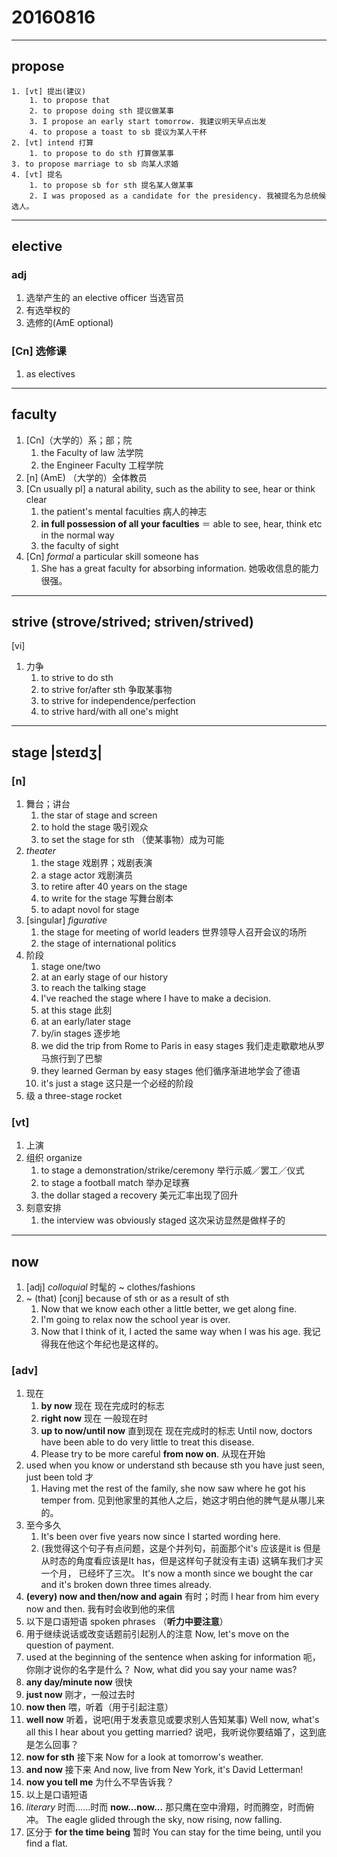 # 20160816

***
## propose
    1. [vt] 提出(建议)
        1. to propose that
        2. to propose doing sth 提议做某事
        3. I propose an early start tomorrow. 我建议明天早点出发
        4. to propose a toast to sb 提议为某人干杯
    2. [vt] intend 打算
        1. to propose to do sth 打算做某事
    3. to propose marriage to sb 向某人求婚
    4. [vt] 提名
        1. to propose sb for sth 提名某人做某事
        2. I was proposed as a candidate for the presidency. 我被提名为总统候选人。

***
## elective
### adj
1. 选举产生的 an elective officer 当选官员
2. 有选举权的
4. 选修的(AmE optional)
### [Cn] 选修课
1. as electives
***
## faculty
1. [Cn]（大学的）系；部；院
    1. the Faculty of law 法学院
    2. the Engineer Faculty  工程学院
2. [n] (AmE) （大学的）全体教员
3. [Cn usually pl] a natural ability, such as the ability to see, hear or think clear
    1. the patient's mental faculties 病人的神志
    2. **in full possession of all your faculties** ＝ able to see, hear, think etc in the normal way
    3. the faculty of sight
4. [Cn] *formal* a particular skill someone has
    1. She has a great faculty for absorbing information. 她吸收信息的能力很强。

***
## strive (strove/strived; striven/strived)
[vi]
1. 力争
    1. to strive to do sth
    2. to strive for/after sth 争取某事物
    3. to strive for independence/perfection
    4. to strive hard/with all one's might

***
## stage |steɪdʒ|
### [n]
1. 舞台；讲台
    1. the star of stage and screen
    2. to hold the stage 吸引观众
    3. to set the stage for sth （使某事物）成为可能
2. *theater*
    1. the stage 戏剧界；戏剧表演
    2. a stage actor 戏剧演员
    3. to retire after 40 years on the stage
    4. to write for the stage 写舞台剧本
    5. to adapt novol for stage
3. [singular] *figurative*
    1. the stage for meeting of world leaders 世界领导人召开会议的场所
    2. the stage of international politics
4. 阶段
    1. stage one/two
    2. at an early stage of our history
    3. to reach the talking stage
    4. I've reached the stage where I have to make a decision.
    5. at this stage 此刻
    6. at an early/later stage
    7. by/in stages 逐步地
    8. we did the trip from Rome to Paris in easy stages 我们走走歇歇地从罗马旅行到了巴黎
    9. they learned German by easy stages 他们循序渐进地学会了德语
    10. it's just a stage 这只是一个必经的阶段
5. 级 a three-stage rocket

### [vt]
1. 上演
2. 组织 organize
    1. to stage a demonstration/strike/ceremony 举行示威／罢工／仪式
    2. to stage a football match 举办足球赛
    3. the dollar staged a recovery 美元汇率出现了回升
3. 刻意安排
    1. the interview was obviously staged 这次采访显然是做样子的

***
## now
1. [adj] *colloquial* 时髦的 ~ clothes/fashions
2. ~ (that) [conj] because of sth or as a result of sth
    1. Now that we know each other a little better, we get along fine.
    2. I'm going to relax now the school year is over.
    3. Now that I think of it, I acted the same way when I was his age. 我记得我在他这个年纪也是这样的。
### [adv]
1. 现在
    1. **by now** 现在 现在完成时的标志
    2. **right now** 现在 一般现在时
    3. **up to now/until now** 直到现在 现在完成时的标志 Until now, doctors have been able to do very little to treat this disease.
    4. Please try to be more careful **from now on**. 从现在开始
2. used when you know or understand sth because sth you have just seen, just been told 才
    1. Having met the rest of the family, she now saw where he got his temper from. 见到他家里的其他人之后，她这才明白他的脾气是从哪儿来的。
3. 至今多久
    1. It's been over five years now since I started wording here.
    2. (我觉得这个句子有点问题，这是个并列句，前面那个it's 应该是it is 但是从时态的角度看应该是It has，但是这样句子就没有主语) 这辆车我们才买一个月， 已经坏了三次。 It's now a month since we bought the car and it's broken down three times already.
4. **(every) now and then/now and again** 有时；时而 I hear from him every now and then. 我有时会收到他的来信
5. 以下是口语短语 spoken phrases （**听力中要注意**）
6. 用于继续说话或改变话题前引起别人的注意 Now, let's move on the question of payment.
7. used at the beginning of the sentence when asking for information 呃，你刚才说你的名字是什么？ Now, what did you say your name was?
8. **any day/minute now** 很快
9. **just now** 刚才，一般过去时
10. **now then** 喂，听着（用于引起注意）
11. **well now** 听着，说吧(用于发表意见或要求别人告知某事) Well now, what's all this I hear about you getting married? 说吧，我听说你要结婚了，这到底是怎么回事？
12. **now for sth** 接下来 Now for a look at tomorrow's weather.
13. **and now** 接下来 And now, live from New York, it's David Letterman!
14. **now you tell me** 为什么不早告诉我？
15. 以上是口语短语
16. *literary* 时而……时而 **now...now...** 那只鹰在空中滑翔，时而腾空，时而俯冲。 The eagle glided through the sky, now rising, now falling.
17. 区分于 **for the time being** 暂时 You can stay for the time being, until you find a flat.

